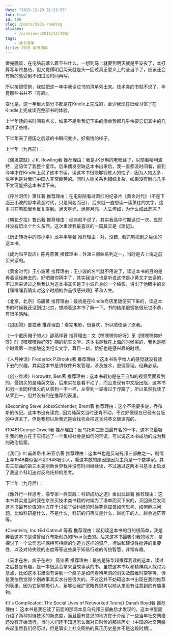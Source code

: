 ```yaml
---
date: "2015-12-23 21:22:55"
toc: true
id: 190
slug: /posts/2015-reading
aliases:
    - /archives/2015/12/190/
tags:
    - 读书清单
title: 2015 读书清单
---
```


做完晚饭，在电脑前琢么着干些什么，一想到马上就要到明天就是平安夜了，本打算写年终总结，但又觉得明后两天就是头一回过真正意义上的圣诞节了，应该还会有新的感受倒不如过段时间再写。

所以按照惯例，我就把这一年中我读过书的清单列出来。技术类的书就不说了，毕竟那些书并不『有趣』。

变化是，这一年里大部分书都是在Kindle上完成的，至少我现在已经习惯了在Kindle上完成读完整部书的体验。

<!-- more -->

上半年读的书时间有点长，如果不是看我记下来的清单我都几乎快要忘记其中的几本讲了些啥。

下半年来了德国之后读的书瞬间变少，好惭愧的样子。

上半年（九月前）：

《偶发空缺》J.K. Rowling著
推荐理由：我是JK罗琳的老粉丝了，以前看哈利波特，这陪伴了我整个童年。后来偶发空缺这本书出来后，我一直都没时间看，直到今年才在Kindle上买了这本书读，读这本书很能够锻炼人的性子，因为人物太多，名字也是对我们中国人非常疲劳的。同时人物关系也错综复杂，如果没有耐心几乎不太可能把这本书读下来。

《呼兰河传》萧红著
推荐理由：在电影院看过萧红的纪录片《黄金时代》（不是下面王小波的那本黄金时代，只是同名而已），后来就一直想读一读萧红的文字，这本书在电影里也反复提到。满天星光，满屋月亮，人生何如，为什么如此悲凉？

《朝花夕拾》鲁迅著
推荐理由：经典就不说了，其实我高中时期读过一次，显然并没有悟出个什么东西，这次重读我最喜欢的一篇其实是《琐记》。

《历史转折中的邓小平》龙平平等著
推荐理由：对，没错…看完电视剧之后读的这本书。

《成为和平饭店》陈丹燕著
推荐理由：外滩三部曲系列之一，当时是去上海之前买来读的。

《黄金时代》王小波著
推荐理由：王小波的名气就不用说了，读这本书的目的是奔着读经典去的。好吧被你猜中了，其实我当时也是听说这书是小黄文才去读的，不过后来读过之后我认为这本书其实是王小波自身的一个缩影，讲出了他眼中的文【嘿嘿嘿我确实对这个时期的作品很感兴趣】革和人生。

《北京，北京》冯唐著
推荐理由：最初是在Kindle商店里随便买下来的，读这本书的时候我还没到过北京，想顺着这本书了解一下。书的结尾很惆怅很玩世不恭，有很多感触。

《狼图腾》姜戎著
推荐理由：看完电影，很喜欢，所以顺便读了原著。

《一个戴灰帽子的人》邵燕祥著
推荐理由：文【嘿嘿嘿你好呀】革【嘿嘿嘿你好呀】时【嘿嘿嘿你好呀】期的纪实文学。这本书是我在上海的时候买的，我也是那个时候第一次接触这类纪实文学，耳目一新，恰好也是感兴趣的时期。

《人月神话》Frederick P.Brooks著
推荐理由：这本书名字给人的感觉就没有读下去的兴趣，其实这本书是讲软件开发管理，涉及技术，更偏管理。经典必读。

 《创业维艰》Horowitz, Ben著
推荐理由：这本书最初是在王自如的视频里面看到的，最初买的是纯英文版，后来实在是看不动了，而且发现有中文版出版，这本书和另一本同样很火的从零到一不一样，从零到一显得过于浮躁了，所以虽然我读了从零到一，但并没有列在推荐列表里。

《Becoming Steve Jobs》Schlender, Brent著
推荐理由：这个不需要多说，乔布斯的传记。这本书没有读完…因为纯英文当时还肯不动，不过好像现在已经有台版的中译本了。但是我想以后我还是会找机会把这本纯英文版读完的。

《1948》George Orwell著 
推荐理由：反乌托邦三部曲最有名的一本，这本书最吸引我的地方在于它描述了一个集权社会是如何的荒诞，可以说这本书成功的成为我的政治启蒙。

《我们》叶甫盖尼·扎米亚京著
推荐理由：这本书也是反乌托邦三部曲之一，剧情上与1948类似但不如1948吸引人，看这本数的原因是因为主角是一个数学家。其实三部曲的第三本美丽新世界我并没有时间继续读，不过通过这两本书基本上启发了我这个科幻迷对反乌托邦的思考。

下半年（九月后）：

《像外行一样思考，像专家一样实践：科研成功之道》金出武雄著
推荐理由：这本书其实是当时我在京东买技术类书籍的时候为了凑单而买下来的，买回来后发现这本书最有价值的地方在于讨论了做科研的时候究竟应该如何思考、如何解决问题。比如科研是什么，不是什么，科研的归宿又是什么，越能干的人，越会迷茫等等。

《Creativity, Inc.》Ed Catmull 等著
推荐理由：起初读这本书的目的很简单，我是奔着这本书是讲曾经乔布斯创办的Pixar而去的。后来这本书最吸引我的地方，是探讨了一个公司怎样保持可持续的创造力这样的资产，坦诚和建设性批评的重要性，以及对待失败的态度等等这些属于知易行难的传统智慧，非常有趣。

《天才在左，疯子在右》 高铭著
推荐理由：最初是陈华超推荐我读的这本，读过之后甚是有趣，是一本很适合拿来当故事读的书。虽然这本书以和精神病人探讨为基点，比如这本书里面有讲到一个疯子是如何看待黑洞的消失及四维时空等等，但是我依然觉得个别故事其实水分是很大的。不过这并不妨碍这本书出现在我的推荐列表里，因为它足够吸引人，足够让我扩宽眼界思考以前从来没有注意到的有趣事物。

《It's Complicated: The Social Lives of Networked Teens》 Danah Boyd著
推荐理由： 这本书是我在读了前面的那两本反乌托邦三部曲后才发现的，这本书里面介绍了两种对待技术的新态度，而且最有意思的地方在于介绍了一些当年社交网络还没有开始流行，当时人们还不知道怎么面对它时候的那些历史（中国的社交网络兴起虽然我们经历过，但是事实上社交网络的真正历史是并不是这段时期）。